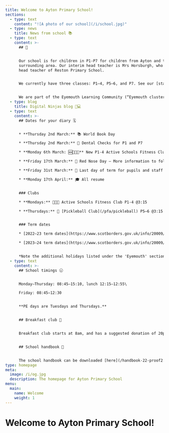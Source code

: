 ```yaml
---
title: Welcome to Ayton Primary School!
sections:
  - type: text
    content: "![A photo of our school](/i/school.jpg)"
  - type: news
    title: News from school 📚
  - type: text
    content: >-
      ## 👋


      Our school is for children in P1-P7 for children from Ayton and the
      surrounding area. Our interim head teacher is Mrs Horsburgh, who is the
      head teacher of Reston Primary School.


      We currently have three classes: P1–4, P5–6, and P7. See our [staff page](/staff) for more information.


      We are part of the Eyemouth Learning Community (“Eyemouth cluster”) – children from Ayton, Coldingham, Cockburnspath, Eyemouth and Reston primary schools move up to together Eyemouth High School.
  - type: blog
    title: Digital Ninjas blog 🥷💻
  - type: text
    content: >-
      ## Dates for your diary 🗓️


      * **Thursday 2nd March:** 📚 World Book Day

      * **Thursday 2nd March:** 🦷 Dental Checks for P1 and P7

      * **Monday 6th March: 🆕🏐🏀🏈** New P1-4 Active Schools Fitness Club ([sign up here](https://form.jotform.com/221362733415349))

      * **Friday 17th March:** 🔴 Red Nose Day – More information to follow

      * **Friday 31st March:** 🐣 Last day of term for pupils and staff

      * **Monday 17th April:** 🎓 All resume


      ### Clubs

      * **Mondays:** 🏐🏀🏈 Active Schools Fitness Club P1-4 @3:15

      * **Thursdays:** 🏓 [Pickleball Club](/pfa/pickleball) P5–6 @3:15


      ### Term dates

      * [2022–23 term dates](https://www.scotborders.gov.uk/info/20009/schools_and_learning/621/term_holiday_and_closure_dates/2)

      * [2023–24 term dates](https://www.scotborders.gov.uk/info/20009/schools_and_learning/621/term_holiday_and_closure_dates/3)


      *Note the additional holidays listed under the 'Eyemouth' section of 'Casual Holidays'*
  - type: text
    content: >-
      ## School timings 🕣


      Monday–Thursday: 08:45–15:10, lunch 12:15–12:55\

      Friday: 08:45–12:30


      **PE days are Tuesdays and Thursdays.**


      ## Breakfast club 🥣


      Breakfast club starts at 8am, and has a suggested donation of 20p. Please make sure you receive messages from the school via email or Xpressions for any updates to the schedule.


      ## School handbook 📘


      The school handbook can be downloaded [here](/handbook-22-proof2.pdf).
type: homepage
meta:
  image: /i/og.jpg
  description: The homepage for Ayton Primary School
menu:
  main:
    name: Welcome
    weight: 1
---
```

# Welcome to Ayton Primary School!
